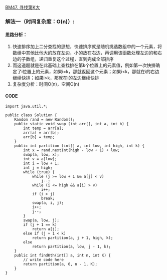 [BM47. 寻找第K大](https://www.nowcoder.com/practice/e016ad9b7f0b45048c58a9f27ba618bf?tpId=295&tags=&title=&difficulty=0&judgeStatus=0&rp=0&sourceUrl=%2Fexam%2Foj)
### 解法一（时间复杂度：O(n)）:
#### 思路分析：
1. 快速排序加上二分查找的思想，快速排序就是随机挑选数组中的一个元素，将数组中其他比他大的放在左边，小的放在右边，再调用该函数处理左边的和右边的子数组，递归重复这个过程，直到完成全部排序
2. 而这道题就是在此基础上查找排在第k个位置上的元素值，例如第一次快排确定了i位置上的元素，如果i=k，那就返回这个元素；如果i<k，那就在i的右边继续快排；如果i>k，那就在i的左边继续快排
3. 复杂度分析：时间O(n)，空间O(n)
#### CODE
```
import java.util.*;

public class Solution {
    Random rand = new Random();
    public static void swap (int arr[], int a, int b) {
        int temp = arr[a];
        arr[a] = arr[b];
        arr[b] = temp;
    }
    public int partition (int[] a, int low, int high, int k) {
        int x = rand.nextInt(high - low + 1) + low;
        swap(a, low, x);
        int v = a[low];
        int i = low + 1;
        int j = high;
        while (true) {
            while (j >= low + 1 && a[j] < v)
                j--;
            while (i <= high && a[i] > v)
                i++;
            if (i > j)
                break;
            swap(a, i, j);
            i++;
            j--;
        }
        swap(a, low, j);
        if (j + 1 == k)
            return a[j];
        else if (j + 1 < k)
            return partition(a, j + 1, high, k);
        else
            return partition(a, low, j - 1, k);
    }
    public int findKth(int[] a, int n, int K) {
        // write code here
        return partition(a, 0, n - 1, K);
    }
}
```
